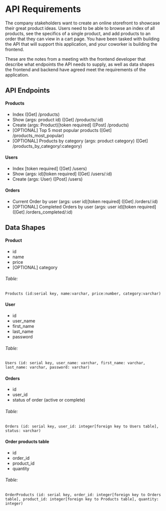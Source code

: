 # API Requirements
The company stakeholders want to create an online storefront to showcase their great product ideas. Users need to be able to browse an index of all products, see the specifics of a single product, and add products to an order that they can view in a cart page. You have been tasked with building the API that will support this application, and your coworker is building the frontend.

These are the notes from a meeting with the frontend developer that describe what endpoints the API needs to supply, as well as data shapes the frontend and backend have agreed meet the requirements of the application. 

## API Endpoints
#### Products
- Index ([Get] /products)
- Show (args: product id) ([Get] /products/:id)
- Create (args: Product)[token required] ([Post] /products)
- [OPTIONAL] Top 5 most popular products ([Get] /products_most_popular)
- [OPTIONAL] Products by category (args: product category) ([Get] /products_by_category/:category)

#### Users
- Index [token required] ([Get] /users)
- Show (args: id)[token required] ([Get] /users/:id)
- Create (args: User) ([Post] /users)

#### Orders
- Current Order by user (args: user id)[token required] ([Get] /orders/:id)
- [OPTIONAL] Completed Orders by user (args: user id)[token required] ([Get] /orders_completed/:id)

## Data Shapes
#### Product
- id
- name
- price
- [OPTIONAL] category

###### Table:
    Products (id:serial key, name:varchar, price:number, category:varchar)

#### User
- id
- user_name
- first_name
- last_name
- password

###### Table:
    Users (id: serial key, user_name: varchar, first_name: varchar, last_name: varchar, password: varchar)

#### Orders
- id
- user_id
- status of order (active or complete)

###### Table:
    Orders (id: serial key, user_id: integer[foreign key to Users table], status: varchar)

#### Order products table
- id
- order_id
- product_id
- quantity

###### Table:
    OrderProducts (id: serial key, order_id: integer[foreign key to Orders table], product_id: integer[foreign key to Products table], quantity: integer)
